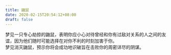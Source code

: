 ```yaml
---
title: 鼬鼠
date: 2020-02-15T20:54:12+08:00
draft: false
---
```


梦见一只专心劫掠的鼬鼠，表明你应小心对待曾经和你有过敌对关系的人之间的友谊，因为他们随时可能选择在对你不利的时刻加害于你。<br>
梦见消灭鼬鼠，预示你将会成功地识破旨在击败你的周密详尽的阴谋。<br>
